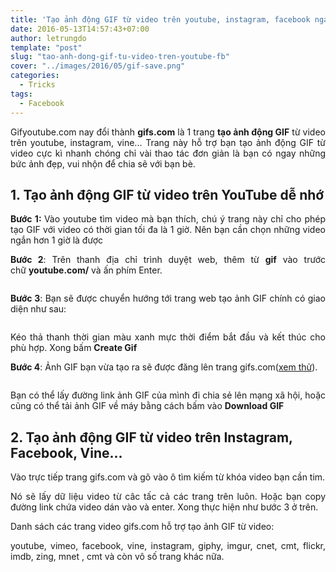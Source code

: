 ```yaml
---
title: 'Tạo ảnh động GIF từ video trên youtube, instagram, facebook ngay trên web'
date: 2016-05-13T14:57:43+07:00
author: letrungdo
template: "post"
slug: "tao-anh-dong-gif-tu-video-tren-youtube-fb"
cover: "../images/2016/05/gif-save.png"
categories:
  - Tricks
tags:
  - Facebook
---
```

<p style="text-align: justify;">
  Gifyoutube.com nay đổi thành <strong>gifs.com</strong> là 1 trang <strong>tạo ảnh động GIF</strong> từ video trên youtube, instagram, vine... Trang này hỗ trợ bạn tạo ảnh động GIF từ video cực kì nhanh chóng chỉ vài thao tác đơn giản là bạn có ngay những bức ảnh đẹp, vui nhộn để chia sẽ với bạn bè.
</p>

<h2 style="text-align: justify;">
  <strong>1. Tạo ảnh động GIF từ video trên YouTube dễ nhớ</strong>
</h2>

<p style="text-align: justify;">
  <b>Bước 1: </b>Vào youtube tìm video mà bạn thích, chú ý trang này chỉ cho phép tạo GIF với video có thời gian tối đa là 1 giờ. Nên bạn cần chọn những video ngắn hơn 1 giờ là được
</p>

<p style="text-align: justify;">
  <strong>Bước 2</strong>: Trên thanh địa chỉ trình duyệt web, thêm từ <strong>gif</strong> vào trước chữ <strong>youtube.com/</strong> và ấn phím Enter.
</p>

<img class="aligncenter size-full" src="/media/2016/05/gifiu-2.png" alt=""/> 

<p style="text-align: justify;">
  <strong>Bước 3</strong>: Bạn sẽ được chuyển hướng tới trang web tạo ảnh GIF chính có giao diện như sau:
</p>

<p style="text-align: justify;">
  <img class="aligncenter size-full" src="/media/2016/05/gif-1.png" alt="" />
</p>

<p style="text-align: justify;">
  Kéo thả thanh thời gian màu xanh mực thời điểm bắt đầu và kết thúc cho phù hợp. Xong bấm <strong>Create Gif</strong>
</p>

**Bước 4**: Ảnh GIF bạn vừa tạo ra sẽ được đăng lên trang gifs.com(<a href="https://gifs.com/gif/n5o827" target="_blank" rel="noopener">xem thử</a>).

<img class="aligncenter size-full" src="/media/2016/05/gif-save.png" alt="" /> 

<p style="text-align: justify;">
  Bạn có thể lấy đường link ảnh GIF của mình đi chia sẻ lên mạng xã hội, hoặc cũng có thể tải ảnh GIF về máy bằng cách bấm vào <strong>Download GIF</strong>
</p>

## **2. Tạo ảnh động GIF từ video trên Instagram, Facebook, Vine...**

<p style="text-align: justify;">
  Vào trực tiếp trang gifs.com và gõ vào ô tìm kiếm từ khóa video bạn cần tim.
</p>

<p style="text-align: justify;">
  Nó sẽ lấy dữ liệu video từ câc tấc cả các trang trên luôn. Hoặc bạn copy đường link chứa video dán vào và enter. Xong thực hiện như bước 3 ở trên.
</p>

<p style="text-align: justify;">
  Danh sách các trang video gifs.com hỗ trợ tạo ảnh GIF từ video:
</p>

<p style="text-align: justify;">
  youtube, vimeo, facebook, vine, instagram, giphy, imgur, cnet, cmt, flickr, imdb, zing, mnet , cmt và còn vô số trang khác nữa.
</p>